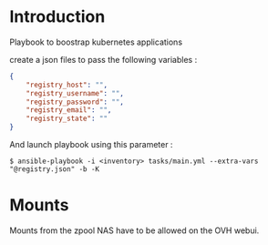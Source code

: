 # Introduction

Playbook to boostrap kubernetes applications


create a json files to pass the following variables :
```json
{
    "registry_host": "",
    "registry_username": "",
    "registry_password": "",
    "registry_email": "",
    "registry_state": ""
}
```


And launch playbook using this parameter :
```
$ ansible-playbook -i <inventory> tasks/main.yml --extra-vars "@registry.json" -b -K
```


# Mounts

Mounts from the zpool NAS have to be allowed on the OVH webui.


